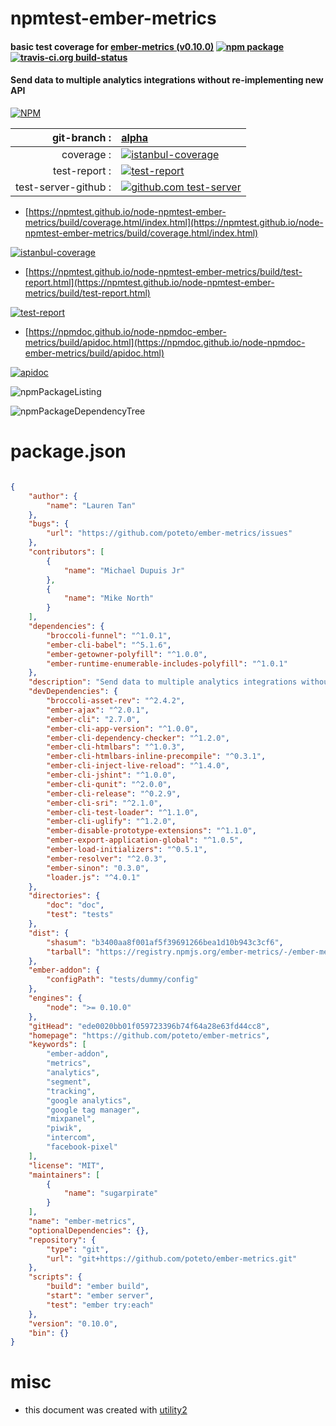 # npmtest-ember-metrics

#### basic test coverage for  [ember-metrics (v0.10.0)](https://github.com/poteto/ember-metrics)  [![npm package](https://img.shields.io/npm/v/npmtest-ember-metrics.svg?style=flat-square)](https://www.npmjs.org/package/npmtest-ember-metrics) [![travis-ci.org build-status](https://api.travis-ci.org/npmtest/node-npmtest-ember-metrics.svg)](https://travis-ci.org/npmtest/node-npmtest-ember-metrics)

#### Send data to multiple analytics integrations without re-implementing new API

[![NPM](https://nodei.co/npm/ember-metrics.png?downloads=true&downloadRank=true&stars=true)](https://www.npmjs.com/package/ember-metrics)

| git-branch : | [alpha](https://github.com/npmtest/node-npmtest-ember-metrics/tree/alpha)|
|--:|:--|
| coverage : | [![istanbul-coverage](https://npmtest.github.io/node-npmtest-ember-metrics/build/coverage.badge.svg)](https://npmtest.github.io/node-npmtest-ember-metrics/build/coverage.html/index.html)|
| test-report : | [![test-report](https://npmtest.github.io/node-npmtest-ember-metrics/build/test-report.badge.svg)](https://npmtest.github.io/node-npmtest-ember-metrics/build/test-report.html)|
| test-server-github : | [![github.com test-server](https://npmtest.github.io/node-npmtest-ember-metrics/GitHub-Mark-32px.png)](https://npmtest.github.io/node-npmtest-ember-metrics/build/app/index.html) | | build-artifacts : | [![build-artifacts](https://npmtest.github.io/node-npmtest-ember-metrics/glyphicons_144_folder_open.png)](https://github.com/npmtest/node-npmtest-ember-metrics/tree/gh-pages/build)|

- [https://npmtest.github.io/node-npmtest-ember-metrics/build/coverage.html/index.html](https://npmtest.github.io/node-npmtest-ember-metrics/build/coverage.html/index.html)

[![istanbul-coverage](https://npmtest.github.io/node-npmtest-ember-metrics/build/screenCapture.buildCi.browser.%252Ftmp%252Fbuild%252Fcoverage.lib.html.png)](https://npmtest.github.io/node-npmtest-ember-metrics/build/coverage.html/index.html)

- [https://npmtest.github.io/node-npmtest-ember-metrics/build/test-report.html](https://npmtest.github.io/node-npmtest-ember-metrics/build/test-report.html)

[![test-report](https://npmtest.github.io/node-npmtest-ember-metrics/build/screenCapture.buildCi.browser.%252Ftmp%252Fbuild%252Ftest-report.html.png)](https://npmtest.github.io/node-npmtest-ember-metrics/build/test-report.html)

- [https://npmdoc.github.io/node-npmdoc-ember-metrics/build/apidoc.html](https://npmdoc.github.io/node-npmdoc-ember-metrics/build/apidoc.html)

[![apidoc](https://npmdoc.github.io/node-npmdoc-ember-metrics/build/screenCapture.buildCi.browser.%252Ftmp%252Fbuild%252Fapidoc.html.png)](https://npmdoc.github.io/node-npmdoc-ember-metrics/build/apidoc.html)

![npmPackageListing](https://npmtest.github.io/node-npmtest-ember-metrics/build/screenCapture.npmPackageListing.svg)

![npmPackageDependencyTree](https://npmtest.github.io/node-npmtest-ember-metrics/build/screenCapture.npmPackageDependencyTree.svg)



# package.json

```json

{
    "author": {
        "name": "Lauren Tan"
    },
    "bugs": {
        "url": "https://github.com/poteto/ember-metrics/issues"
    },
    "contributors": [
        {
            "name": "Michael Dupuis Jr"
        },
        {
            "name": "Mike North"
        }
    ],
    "dependencies": {
        "broccoli-funnel": "^1.0.1",
        "ember-cli-babel": "^5.1.6",
        "ember-getowner-polyfill": "^1.0.0",
        "ember-runtime-enumerable-includes-polyfill": "^1.0.1"
    },
    "description": "Send data to multiple analytics integrations without re-implementing new API",
    "devDependencies": {
        "broccoli-asset-rev": "^2.4.2",
        "ember-ajax": "^2.0.1",
        "ember-cli": "2.7.0",
        "ember-cli-app-version": "^1.0.0",
        "ember-cli-dependency-checker": "^1.2.0",
        "ember-cli-htmlbars": "^1.0.3",
        "ember-cli-htmlbars-inline-precompile": "^0.3.1",
        "ember-cli-inject-live-reload": "^1.4.0",
        "ember-cli-jshint": "^1.0.0",
        "ember-cli-qunit": "^2.0.0",
        "ember-cli-release": "^0.2.9",
        "ember-cli-sri": "^2.1.0",
        "ember-cli-test-loader": "^1.1.0",
        "ember-cli-uglify": "^1.2.0",
        "ember-disable-prototype-extensions": "^1.1.0",
        "ember-export-application-global": "^1.0.5",
        "ember-load-initializers": "^0.5.1",
        "ember-resolver": "^2.0.3",
        "ember-sinon": "0.3.0",
        "loader.js": "^4.0.1"
    },
    "directories": {
        "doc": "doc",
        "test": "tests"
    },
    "dist": {
        "shasum": "b3400aa8f001af5f39691266bea1d10b943c3cf6",
        "tarball": "https://registry.npmjs.org/ember-metrics/-/ember-metrics-0.10.0.tgz"
    },
    "ember-addon": {
        "configPath": "tests/dummy/config"
    },
    "engines": {
        "node": ">= 0.10.0"
    },
    "gitHead": "ede0020bb01f059723396b74f64a28e63fd44cc8",
    "homepage": "https://github.com/poteto/ember-metrics",
    "keywords": [
        "ember-addon",
        "metrics",
        "analytics",
        "segment",
        "tracking",
        "google analytics",
        "google tag manager",
        "mixpanel",
        "piwik",
        "intercom",
        "facebook-pixel"
    ],
    "license": "MIT",
    "maintainers": [
        {
            "name": "sugarpirate"
        }
    ],
    "name": "ember-metrics",
    "optionalDependencies": {},
    "repository": {
        "type": "git",
        "url": "git+https://github.com/poteto/ember-metrics.git"
    },
    "scripts": {
        "build": "ember build",
        "start": "ember server",
        "test": "ember try:each"
    },
    "version": "0.10.0",
    "bin": {}
}
```



# misc
- this document was created with [utility2](https://github.com/kaizhu256/node-utility2)
